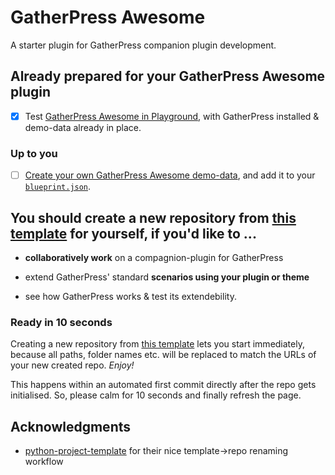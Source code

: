 # GatherPress Awesome

A starter plugin for GatherPress companion plugin development.

## Already prepared for your GatherPress Awesome plugin

- [x] Test [GatherPress Awesome in Playground](https://playground.wordpress.net/builder/builder.html?blueprint-url=https://raw.githubusercontent.com/GatherPress/gatherpress-awesome/main/.wordpress-org/blueprints/blueprint.json), with GatherPress installed & demo-data already in place.

### Up to you

- [ ] [Create your own GatherPress Awesome demo-data](https://github.com/carstingaxion/crud-the-docs-playground), and add it to your [`blueprint.json`](/.wordpress-org/blueprints/blueprint.json).


## You should create a new repository from [this template](https://github.com/new?template_name=gatherpress-awesome&template_owner=GatherPress) for yourself, if you'd like to ...

- **collaboratively work** on a compagnion-plugin for GatherPress

- extend GatherPress' standard **scenarios using your plugin or theme**

- see how GatherPress works & test its extendebility.

### Ready in 10 seconds

Creating a new repository from [this template](https://github.com/new?template_name=gatherpress-awesome&template_owner=GatherPress) lets you start immediately, because all paths, folder names etc. will be replaced to match the URLs of your new created repo. *Enjoy!*

This happens within an automated first commit directly after the repo gets initialised. So, please calm for 10 seconds and finally refresh the page.


## Acknowledgments

- [python-project-template](https://github.com/rochacbruno/python-project-template) for their nice template->repo renaming workflow


